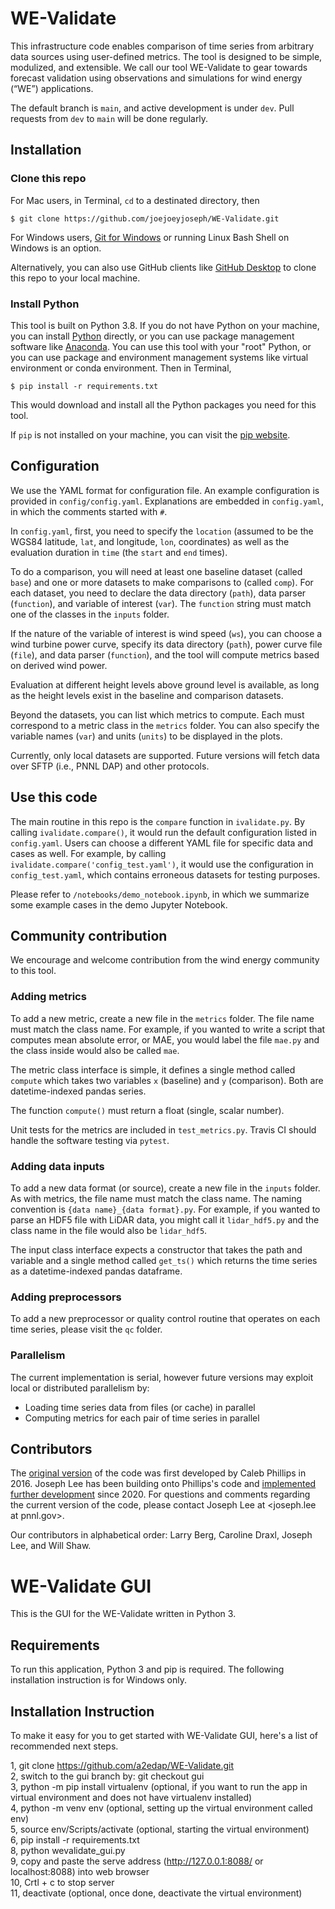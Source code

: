 # WE-Validate

This infrastructure code enables comparison of time series from arbitrary data sources using user-defined metrics. The tool is designed to be simple, modulized, and extensible. We call our tool WE-Validate to gear towards forecast validation using observations and simulations for wind energy (“WE”) applications. 

The default branch is `main`, and active development is under `dev`. Pull requests from `dev` to `main` will be done regularly.

## Installation

### Clone this repo

For Mac users, in Terminal, `cd` to a destinated directory, then

`$ git clone https://github.com/joejoeyjoseph/WE-Validate.git`

For Windows users, [Git for Windows](https://gitforwindows.org/) or running Linux Bash Shell on Windows is an option. 

Alternatively, you can also use GitHub clients like [GitHub Desktop](https://desktop.github.com/) to clone this repo to your local machine.

### Install Python

This tool is built on Python 3.8. If you do not have Python on your machine, you can install [Python](https://www.python.org/) directly, or you can use package management software like [Anaconda](https://www.anaconda.com/). You can use this tool with your "root" Python, or you can use package and environment management systems like virtual environment or conda environment. Then in Terminal, 

`$ pip install -r requirements.txt`

This would download and install all the Python packages you need for this tool. 

If `pip` is not installed on your machine, you can visit the [pip website](https://pip.pypa.io/en/stable/installing/).

## Configuration

We use the YAML format for configuration file. An example configuration is provided in `config/config.yaml`. Explanations are embedded in `config.yaml`, in which the comments started with `#`.

In `config.yaml`, first, you need to specify the `location` (assumed to be the WGS84 latitude, `lat`, and longitude, `lon`, coordinates) as well as the evaluation duration in `time` (the `start` and `end` times).

To do a comparison, you will need at least one baseline dataset (called `base`) and one or more datasets to make comparisons to (called `comp`). For each dataset, you need to declare the data directory (`path`), data parser (`function`), and variable of interest (`var`). The `function` string must match one of the classes in the `inputs` folder.

If the nature of the variable of interest is wind speed (`ws`), you can choose a wind turbine power curve, specify its data directory (`path`), power curve file (`file`), and data parser (`function`), and the tool will compute metrics based on derived wind power.

Evaluation at different height levels above ground level is available, as long as the height levels exist in the baseline and comparison datasets.

Beyond the datasets, you can list which metrics to compute. Each must correspond to a metric class in the `metrics` folder. You can also specify the variable names (`var`) and units (`units`) to be displayed in the plots. 

Currently, only local datasets are supported. Future versions will fetch data over SFTP (i.e., PNNL DAP) and other protocols.

## Use this code

The main routine in this repo is the `compare` function in `ivalidate.py`. By calling `ivalidate.compare()`, it would run the default configuration listed in `config.yaml`. Users can choose a different YAML file for specific data and cases as well. For example, by calling `ivalidate.compare('config_test.yaml')`, it would use the configuration in `config_test.yaml`, which contains erroneous datasets for testing purposes.

Please refer to `/notebooks/demo_notebook.ipynb`, in which we summarize some example cases in the demo Jupyter Notebook.

## Community contribution

We encourage and welcome contribution from the wind energy community to this tool.

### Adding metrics

To add a new metric, create a new file in the `metrics` folder. The file name must match the class name. For example, if you wanted to write a script that computes mean absolute error, or MAE, you would label the file `mae.py` and the class inside would also be called `mae`.

The metric class interface is simple, it defines a single method called `compute` which takes two variables `x` (baseline) and `y` (comparison). Both are datetime-indexed pandas series.

The function `compute()` must return a float (single, scalar number).

Unit tests for the metrics are included in `test_metrics.py`. Travis CI should handle the software testing via `pytest`.

### Adding data inputs

To add a new data format (or source), create a new file in the `inputs` folder. As with metrics, the file name must match the class name. The naming convention is `{data name}_{data format}.py`. For example, if you wanted to parse an HDF5 file with LiDAR data, you might call it `lidar_hdf5.py` and the class name in the file would also be `lidar_hdf5`.

The input class interface expects a constructor that takes the path and variable and a single method called `get_ts()` which returns the time series as a datetime-indexed pandas dataframe.

### Adding preprocessors

To add a new preprocessor or quality control routine that operates on each time series, please visit the `qc` folder.

### Parallelism

The current implementation is serial, however future versions may exploit local or distributed parallelism by:

  * Loading time series data from files (or cache) in parallel
  * Computing metrics for each pair of time series in parallel

## Contributors

The [original version](https://github.com/somerandomsequence/nwtc-ivalidate) of the code was first developed by Caleb Phillips in 2016. Joseph Lee has been building onto Phillips's code and [implemented further development](https://github.com/joejoeyjoseph/nwtc-ivalidate) since 2020. For questions and comments regarding the current version of the code, please contact Joseph Lee at <joseph.lee at pnnl.gov>.

Our contributors in alphabetical order:
Larry Berg, Caroline Draxl, Joseph Lee, and Will Shaw. 

# WE-Validate GUI

This is the GUI for the WE-Validate written in Python 3. 

## Requirements
To run this application, Python 3 and pip is required. The following installation instruction is for Windows only.

## Installation Instruction

To make it easy for you to get started with WE-Validate GUI, here's a list of recommended next steps.

1, git clone https://github.com/a2edap/WE-Validate.git \
2, switch to the gui branch by: git checkout gui \
3, python -m pip install virtualenv (optional, if you want to run the app in virtual environment and does not have virtualenv installed) \
4, python -m venv env (optional, setting up the virtual environment called env) \
5, source env/Scripts/activate (optional, starting the virtual environment) \
6, pip install -r requirements.txt \
8, python wevalidate_gui.py \
9, copy and paste the serve address (http://127.0.0.1:8088/ or localhost:8088) into web browser \
10, Crtl + c to stop server \
11, deactivate (optional, once done, deactivate the virtual environment) 

